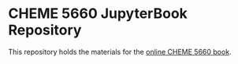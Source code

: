 # CHEME 5660 JupyterBook Repository 
This repository holds the materials for the [online CHEME 5660 book](https://varnerlab.github.io/CHEME-5660-Markets-Mayhem-Book/infrastructure.html).

